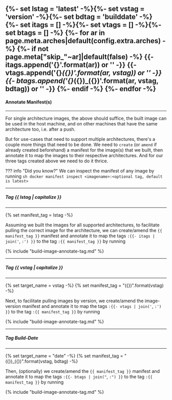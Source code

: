 {%- set lstag = 'latest' -%}{%- set vstag = 'version' -%}{%- set bdtag = 'builddate' -%}
{%- set itags = [] -%}{%- set vtags = [] -%}{%- set btags = [] -%}
{%- for ar in page.meta.arches|default(config.extra.arches) -%}
{%-   if not page.meta["skip_"~ar]|default(false) -%}
{{-     itags.append('{}'.format(ar))                         or '' -}}
{{-     vtags.append('{}_({})'.format(ar, vstag))             or '' -}}
{{-     btags.append('{}_({})_({})'.format(ar, vstag, bdtag)) or '' -}}
{%-   endif -%}
{%- endfor -%}
---
#### Annotate Manifest(s)
---

For single architecture images, the above should suffice, the
built image can be used in the host machine, and on other machines
that have the same architecture too, i.e. after a push.

But for use-cases that need to support multiple architectures,
there's a couple more things that need to be done. We need to
`create` (or `amend` if already created beforehand) a manifest for
the image(s) that we built, then annotate it to map the images to
their respective architectures. And for our three tags created
above we need to do it thrice.

??? info "Did you know?"
    We can inspect the manifest of any image by running
    ``` sh
    docker manifest inspect <imagename>:<optional tag, default is latest>
    ```

---
##### Tag {{ lstag | capitalize }}
---

{% set manifest_tag = lstag -%}

Assuming we built the images for all supported architectures, to
facilitate pulling the correct image for the architecture, we
can create/amend the `{{ manifest_tag }}` manifest and annotate it
to map the tags `:{{- itags | join('`, `:') }}` to the tag `:{{
manifest_tag }}` by running

{% include "build-image-annotate-tag.md" %}

---
##### Tag {{ vstag | capitalize }}
---

{% set target_name = vstag -%}
{% set manifest_tag = "({})".format(vstag) -%}

Next, to facilitate pulling images by version, we create/amend the
image-version manifest and annotate it to map the tags `:{{- vtags
| join('`, `:') }}` to the tag `:{{ manifest_tag }}` by running

{% include "build-image-annotate-tag.md" %}

---
##### Tag Build-Date
---

{% set target_name = "date" -%}
{% set manifest_tag = "({})_({})".format(vstag, bdtag) -%}

Then, (optionally) we create/amend the `{{ manifest_tag }}`
manifest and annotate it to map the tags `:{{- btags | join("`, `:")
}}` to the tag `:{{ manifest_tag }}` by running

{% include "build-image-annotate-tag.md" %}
